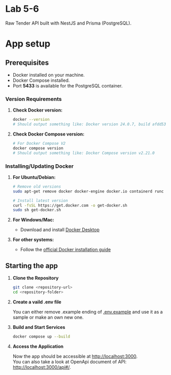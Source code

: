 # Lab 5-6
Raw Tender API built with NestJS and Prisma (PostgreSQL).

# App setup


## Prerequisites

- Docker installed on your machine.
- Docker Compose installed.
- Port **5433** is available for the PostgreSQL container.

### Version Requirements

1. **Check Docker version:**

   ```sh
   docker --version
   # Should output something like: Docker version 24.0.7, build afdd53b
   ```

2. **Check Docker Compose version:**

   ```sh
   # For Docker Compose V2
   docker compose version
   # Should output something like: Docker Compose version v2.21.0
   ```

### Installing/Updating Docker

1. **For Ubuntu/Debian:**

   ```sh
   # Remove old versions
   sudo apt-get remove docker docker-engine docker.io containerd runc

   # Install latest version
   curl -fsSL https://get.docker.com -o get-docker.sh
   sudo sh get-docker.sh
   ```

2. **For Windows/Mac:**
   - Download and install [Docker Desktop](https://www.docker.com/products/docker-desktop/)

3. **For other systems:**
   - Follow the [official Docker installation guide](https://docs.docker.com/engine/install/)


## Starting the app

1. **Clone the Repository**

   ```sh
   git clone <repository-url>
   cd <repository-folder>
   ```

2. **Create a vaild .env file**

   You can either remove .example ending of [.env.example](.env.example) and use it as a sample or make an own new one.
   

3. **Build and Start Services**

   ```sh
   docker compose up --build
   ```
4. **Access the Application**

   Now the app should be accessible at [http://localhost:3000](http://localhost:3000). <br>
   You can also take a look at OpenApi document of API: [http://localhost:3000/api#/](http://localhost:3000/api#/).

